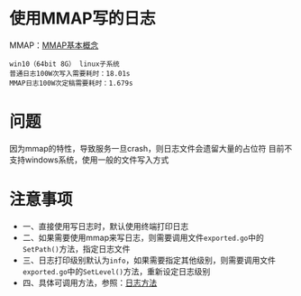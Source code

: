 # 使用MMAP写的日志
MMAP：[MMAP基本概念](https://www.cnblogs.com/huxiao-tee/p/4660352.html)

```
win10（64bit 8G） linux子系统 
普通日志100W次写入需要耗时：18.01s
MMAP日志100W次定稿需要耗时：1.679s
```

# 问题
因为mmap的特性，导致服务一旦crash，则日志文件会遗留大量的占位符
目前不支持windows系统，使用一般的文件写入方式

# 注意事项
* 一、直接使用写日志时，默认使用终端打印日志
* 二、如果需要使用mmap来写日志，则需要调用文件`exported.go`中的`SetPath()`方法，指定日志文件
* 三、日志打印级别默认为`info`，如果需要指定其他级别，则需要调用文件`exported.go`中的`SetLevel()`方法，重新设定日志级别
* 四、具体可调用方法，参照：[日志方法](./exported.go)